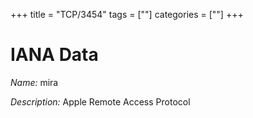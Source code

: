 +++
title = "TCP/3454"
tags = [""]
categories = [""]
+++

# IANA Data

_Name:_ mira

_Description:_ Apple Remote Access Protocol


